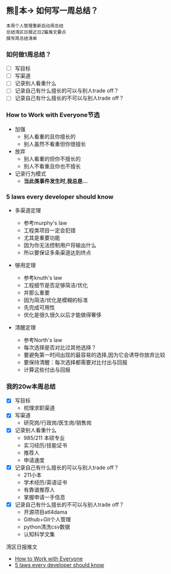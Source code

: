 ## 熊🐻本-> 如何写一周总结？

```
本周个人管理重新启动周总结
总结湾区日报近日2篇推文要点
撰写周总结清单
```

### 如何做1周总结？
- [ ] 写目标
- [ ] 写渠道
- [ ] 记录别人看重什么
- [ ] 记录自己有什么擅长的可以与别人trade off？
- [ ] 记录自己有什么擅长的不可以与别人trade off？

### How to Work with Everyone节选 
- 加强
    + 别人看重的且你擅长的
    + 别人虽然不看重但你很擅长 
- 放弃
    + 别人看重的但你不擅长的 
    + 别人不看重且你也不擅长 
- 记录行为模式
    + **当此类事件发生时,我总是...** 

### 5 laws every developer should know
- 多渠道定理
    + 参考murphy's law
    + 工程类项目一定会犯错
    + 尤其是重要功能
    + 因为你无法控制用户将输出什么
    + 所以要保证多条渠道达到终点

- 够用定理
    + 参考knuth's law
    + 工程细节是否足够简洁/优化
    + 并那么重要
    + 因为简洁/优化是模糊的标准
    + 先完成可用性
    + 优化是很久很久以后才能做得奢侈

- 清醒定理
    + 参考North's law
    + 每次选择是否对比过其他选择？
    + 要避免第一时间出现的最容易的选择,因为它会诱导你放弃比较
    + 要保持清醒：每次选择都需要对比付出与回报
    + 计算这些付出与回报

### 我的20w本周总结
- [x] 写目标
    * 梳理求职渠道
- [x] 写渠道
    * 研究岗/行政岗/医生岗/销售岗
- [x] 记录别人看重什么
    * 985/211 本硕专业
    * 实习经历/技能证书
    * 推荐人
    * 申请速度
- [x] 记录自己有什么擅长的可以与别人trade off？
    * 211小本
    * 学术经历/英语证书
    * 有靠谱推荐人
    * 掌握申请一手信息
- [x] 记录自己有什么擅长的不可以与别人trade off？
    * 开源项目atl4dama
    * Github+Git个人管理
    * python清洗csv数据
    * 认知科学文集

湾区日报推文

- [How to Work with Everyone](https://leap.ai/blog/2017/07/26/how_to_work_with_everyone?utm_source=wanqu.co&utm_campaign=Wanqu+Daily&utm_medium=ios)
- [5 laws every developer should know](http://blog.ippon.tech/5-laws-every-developer-should-know/amp)
